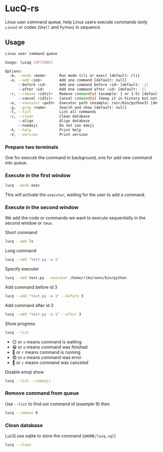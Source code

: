 # LucQ-rs

Linux user command queue, help Linux users execute commands (only `Linux`) or codes (`Shell` and `Python`) in sequence.

## Usage

```bash
Linux user command queue

Usage: lucqq [OPTIONS]

Options:
  -m, --mode <mode>      Run mode (cli or exec) [default: cli]
  -a, --add <job>        Add one command [default: null]
      --before <id>      Add one command before <id> [default: -1]
      --after <id>       Add one command after <id> [default: -1]
  -r, --remove <id(s)>   Remove command(s) (example: 1 or 1-5) [default: null]
      --cancel <id(s)>   Cancel command(s) (keep it in history but not run, example: 1 or 1-5) [default: null]
  -e, --executor <path>  Executor path (example: /usr/bin/python3) [default: null]
  -g, --grep <name>      Search and show [default: null]
  -l, --list             List all commands
  -c, --clean            Clean database
      --align            Align database
      --noemoji          Do not use emoji
  -h, --help             Print help
  -V, --version          Print version
```

### Prepare two terminals

One for execute the command in background, one for add new command into queue.

### Execute in the first window

```bash
lucq --mode exec
```

This will activate the `executor`, waiting for the user to add a command.

### Execute in the second window

We add the code or commands we want to execute sequentially in the second window or `tmux`.

Short command

```bash
lucq --add ls
```

Long command

```bash
lucq --add "test.py -a 1"
```

Specify executor

```bash
lucq --add test.py --executor /home/riko/venv/bin/python
```

Add command before id 3

```bash
lucq --add "test.py -a 1" --before 3
```

Add command after id 3

```bash
lucq --add "test.py -a 1" --after 3
```

Show progress

```bash
lucq --list
```

- 😐 or `x` means command is watting
- 😁 or `o` means command was finished
- 🥵 or `r` means command is running
- 😨 or `e` means command was error
- 🤡 or `c` means command was canceled

Disable emoji show

```bash
lucq --list --noemoji
```

### Remove command from queue

Use `--list` to find out command id (example 9) then

```bash
lucq --remove 9
```

### Clean database

LucQ use sqlite to store the command (`$HOME/lucq.sql`)

```bash
lucq --clean
```